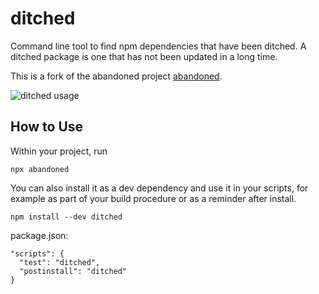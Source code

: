 # ditched

Command line tool to find npm dependencies that have been ditched.
A ditched package is one that has not been updated in a long time.

This is a fork of the abandoned project [abandoned](https://github.com/brendonboshell/abandoned).

![ditched usage](screenshot.png)

## How to Use

Within your project, run

```
npx abandoned
```

You can also install it as a dev dependency and use it in your scripts,
for example as part of your build procedure or as a reminder after install.

```
npm install --dev ditched
```

package.json:

```
"scripts": {
  "test": "ditched",
  "postinstall": "ditched"
}
```
